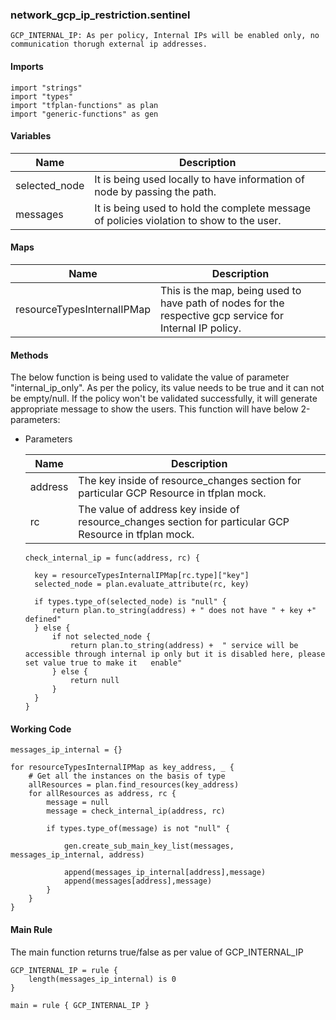 ### network_gcp_ip_restriction.sentinel
```
GCP_INTERNAL_IP: As per policy, Internal IPs will be enabled only, no communication thorugh external ip addresses.
```

#### Imports
```
import "strings"
import "types"
import "tfplan-functions" as plan
import "generic-functions" as gen
```

#### Variables 
|Name|Description|
|----|-----|
|selected_node|It is being used locally to have information of node by passing the path.|
|messages| It is being used to hold the complete message of policies violation to show to the user.|

#### Maps
|Name|Description|
|----|-----|
|resourceTypesInternalIPMap|This is the map, being used to have path of nodes for the respective gcp service for Internal IP policy.|

#### Methods
The below function is being used to validate the value of parameter "internal_ip_only". As per the policy, its value needs to be true and it can not be empty/null. If the policy won't be validated successfully, it will generate appropriate message to show the users. This function will have below 2-parameters:

* Parameters

  |Name|Description|
  |----|-----|
  |address|The key inside of resource_changes section for particular GCP Resource in tfplan mock.|
  |rc|The value of address key inside of resource_changes section for particular GCP Resource in tfplan mock.|

  ```
  check_internal_ip = func(address, rc) {

	key = resourceTypesInternalIPMap[rc.type]["key"]
	selected_node = plan.evaluate_attribute(rc, key)

	if types.type_of(selected_node) is "null" {
		return plan.to_string(address) + " does not have " + key +" defined"
	} else {
		if not selected_node {					
			return plan.to_string(address) +  " service will be accessible through internal ip only but it is disabled here, please set value true to make it   enable"			
		} else {
			return null
		}
	}
  }
  ```

#### Working Code
```
messages_ip_internal = {}

for resourceTypesInternalIPMap as key_address, _ {
	# Get all the instances on the basis of type
	allResources = plan.find_resources(key_address)
	for allResources as address, rc {
		message = null
		message = check_internal_ip(address, rc)

		if types.type_of(message) is not "null" {

			gen.create_sub_main_key_list(messages, messages_ip_internal, address)
			
			append(messages_ip_internal[address],message)
			append(messages[address],message)
		} 	
	}
}
```

#### Main Rule
The main function returns true/false as per value of GCP_INTERNAL_IP 
```
GCP_INTERNAL_IP = rule {
 	length(messages_ip_internal) is 0 
}

main = rule { GCP_INTERNAL_IP }
```